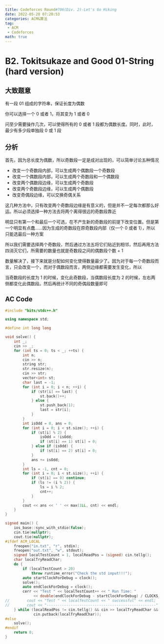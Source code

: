 ```yaml
---
title: Codeforces Round#706(Div. 2)-Let's Go Hiking
date: 2022-05-28 07:20:53
categories: ACM&算法
tag:
 - ACM
 - Codeforces
math: true
---
```


# B2. Tokitsukaze and Good 01-String (hard version)

## 大致题意

有一段 01 组成的字符串，保证长度为偶数

你可以选择一个 0 或者 1，将其变为 1 或者 0

问至少需要操作几次，可以使得所有的 0 或者 1 段都为偶数长度。同时，此时，最少有多少段单独段 0 或 1 段

## 分析

首先，因为总长度为偶数，所以奇数段一定是成对出现的，可以简单讨论五种情况

 - 改变一个奇数段内部，可以生成两个偶数段一个奇数段
 - 改变一个偶数段内部，可以生成两个奇数段和一个偶数段
 - 改变两个偶数段边缘，可以生成两个奇数段
 - 改变两个奇数段边缘，可以生成两个偶数段
 - 改变奇偶段边缘，可以交换奇偶关系

这几种方法中，只有改变两个奇数段边缘是有意义的，但是并不一定每次都那么好运。所以必须选择一种方法去将两个离得很远的奇数段靠近

明显只有第一个和最后一个可选，在不产生新的奇数段的前提下改变位置。但是第一个明显有点蠢……因为生成的奇数段在原奇数段内部（仅一个 0 或者 1），所以只能选最后一种方案

所以我们需要选择两个奇数段，然后通过方法五将它们贴近到相邻，然后再用方法四消灭它们，所需要的数量也就是奇数段之间的偶数段个数 + 1

数量解决了，接下来就是分配如何变化使得数量最少了。因为对于每一个奇数段而言，只会改变一个，而对于偶数段而言，两侧边缘都需要发生变化，所以

当奇数段的长度为 1 的时候，变化此奇数段，当偶数段长度为 2 的时候，左右两侧都变化此偶数段。然后再统计不同的奇偶段数量即可

## AC Code

```cpp
#include "bits/stdc++.h"

using namespace std;

#define int long long

void solve() {
    int _;
    cin >> _;
    for (int ts = 0; ts < _; ++ts) {
        int n;
        cin >> n;
        string str;
        str.resize(n);
        cin >> str;
        vector<int> st;
        char last = -1;
        for (int i = 0; i < n; ++i) {
            if (str[i] == last) {
                st.back()++;
            } else {
                st.push_back(1);
                last = str[i];
            }
        }
        int isOdd = 0, ans = 0;
        for (int i = 0; i < st.size(); ++i) {
            if (st[i] % 2) {
                isOdd = !isOdd;
                if (st[i] == 1) st[i] = 0;
            } else if (isOdd) {
                if (st[i] == 2) st[i] = 0;
            }
            ans += isOdd;
        }
        int ls = -1, cnt = 0;
        for (int i = 0; i < st.size(); ++i) {
            if (st[i] == 0) continue;
            if (ls != (i % 2)) {
                ls = i % 2;
                cnt++;
            }
        }
        cout << ans << ' ' << max(1LL, cnt) << endl;
    }
}

signed main() {
    ios_base::sync_with_stdio(false);
    cin.tie(nullptr);
    cout.tie(nullptr);
#ifdef ACM_LOCAL
    freopen("in.txt", "r", stdin);
    freopen("out.txt", "w", stdout);
    signed localTestCount = 1, localReadPos = (signed) cin.tellg();
    char localTryReadChar;
    do {
        if (localTestCount > 20)
            throw runtime_error("Check the std input!!!");
        auto startClockForDebug = clock();
        solve();
        auto endClockForDebug = clock();
        cerr << "Test " << localTestCount++ << " Run Time: "
             << double(endClockForDebug - startClockForDebug) / CLOCKS_PER_SEC << "s" << endl;
//        cout << "Test " << localTestCount << " successful" << endl;
//        cout << "--------------------------------------------------" << endl;
    } while (localReadPos != cin.tellg() && cin >> localTryReadChar && localTryReadChar != '$' &&
             cin.putback(localTryReadChar));
#else
    solve();
#endif
    return 0;
}

```
